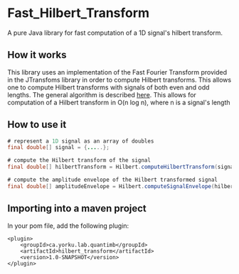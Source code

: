 # Fast_Hilbert_Transform
A pure Java library for fast computation of a 1D signal's hilbert transform.

## How it works
This library uses an implementation of the Fast Fourier Transform provided in the JTransfoms library in order to compute Hilbert transforms. This allows one to compute Hilbert transforms with signals of both even and odd lengths. The general algorithm is described [here](https://www.mathworks.com/help/signal/ref/hilbert.html). This allows for computation of a Hilbert transform in O(n log n), where n is a signal's length

## How to use it
```Java
# represent a 1D signal as an array of doubles
final double[] signal = {.....};

# compute the Hilbert transform of the signal
final double[] hilbertTransform = Hilbert.computeHilbertTransform(signal);

# compute the amplitude envelope of the Hilbert transformed signal
final double[] amplitudeEnvelope = Hilbert.computeSignalEnvelope(hilbertTransform);
```

## Importing into a maven project
In your pom file, add the following plugin:

```
<plugin>
    <groupId>ca.yorku.lab.quantimb</groupId>
    <artifactId>hilbert_transform</artifactId>
    <version>1.0-SNAPSHOT</version>
</plugin>
```